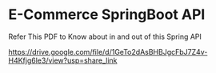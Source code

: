 # E-Commerce SpringBoot API

Refer This PDF to Know about in and out of this Spring API

https://drive.google.com/file/d/1GeTo2dAsBHBJgcFbJ7Z4v-H4Kfjg6le3/view?usp=share_link
